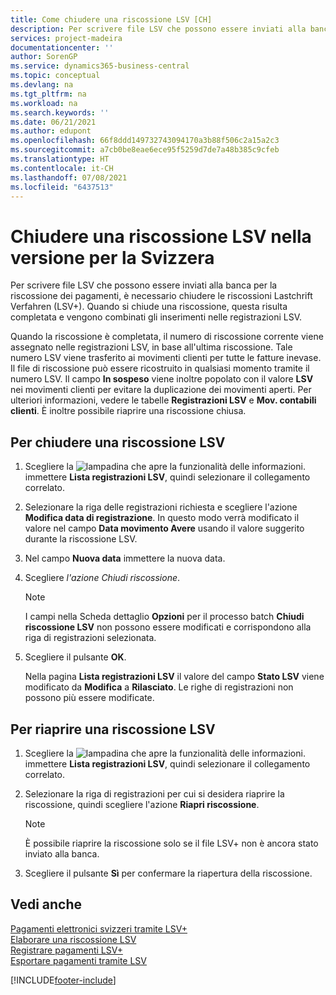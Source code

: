```yaml
---
title: Come chiudere una riscossione LSV [CH]
description: Per scrivere file LSV che possono essere inviati alla banca per la riscossione dei pagamenti, è necessario chiudere le riscossioni Lastchrift Verfahren (LSV+).
services: project-madeira
documentationcenter: ''
author: SorenGP
ms.service: dynamics365-business-central
ms.topic: conceptual
ms.devlang: na
ms.tgt_pltfrm: na
ms.workload: na
ms.search.keywords: ''
ms.date: 06/21/2021
ms.author: edupont
ms.openlocfilehash: 66f8ddd149732743094170a3b88f506c2a15a2c3
ms.sourcegitcommit: a7cb0be8eae6ece95f5259d7de7a48b385c9cfeb
ms.translationtype: HT
ms.contentlocale: it-CH
ms.lasthandoff: 07/08/2021
ms.locfileid: "6437513"
---
```

# <a name="close-an-lsv-collection-in-the-swiss-version"></a>Chiudere una riscossione LSV nella versione per la Svizzera
Per scrivere file LSV che possono essere inviati alla banca per la riscossione dei pagamenti, è necessario chiudere le riscossioni Lastchrift Verfahren (LSV+). Quando si chiude una riscossione, questa risulta completata e vengono combinati gli inserimenti nelle registrazioni LSV.  

Quando la riscossione è completata, il numero di riscossione corrente viene assegnato nelle registrazioni LSV, in base all'ultima riscossione. Tale numero LSV viene trasferito ai movimenti clienti per tutte le fatture inevase. Il file di riscossione può essere ricostruito in qualsiasi momento tramite il numero LSV. Il campo **In sospeso** viene inoltre popolato con il valore **LSV** nei movimenti clienti per evitare la duplicazione dei movimenti aperti. Per ulteriori informazioni, vedere le tabelle **Registrazioni LSV** e **Mov. contabili clienti**. È inoltre possibile riaprire una riscossione chiusa.  

## <a name="to-close-an-lsv-collection"></a>Per chiudere una riscossione LSV  

1.  Scegliere la ![lampadina che apre la funzionalità delle informazioni.](../../media/ui-search/search_small.png "Informazioni sull'operazione che si desidera eseguire") immettere **Lista registrazioni LSV**, quindi selezionare il collegamento correlato.  
2.  Selezionare la riga delle registrazioni richiesta e scegliere l'azione **Modifica data di registrazione**. In questo modo verrà modificato il valore nel campo **Data movimento Avere** usando il valore suggerito durante la riscossione LSV.  
3.  Nel campo **Nuova data** immettere la nuova data.  
4.  Scegliere *l'azione *Chiudi riscossione**.  

    > [!NOTE]  
    >  I campi nella Scheda dettaglio **Opzioni** per il processo batch **Chiudi riscossione LSV** non possono essere modificati e corrispondono alla riga di registrazioni selezionata.  

5.  Scegliere il pulsante **OK**.  

    Nella pagina **Lista registrazioni LSV** il valore del campo **Stato LSV** viene modificato da **Modifica** a **Rilasciato**. Le righe di registrazioni non possono più essere modificate.  

## <a name="to-reopen-an-lsv-collection"></a>Per riaprire una riscossione LSV  

1.  Scegliere la ![lampadina che apre la funzionalità delle informazioni.](../../media/ui-search/search_small.png "Informazioni sull'operazione che si desidera eseguire") immettere **Lista registrazioni LSV**, quindi selezionare il collegamento correlato.  
2.  Selezionare la riga di registrazioni per cui si desidera riaprire la riscossione, quindi scegliere l'azione **Riapri riscossione**.  

    > [!NOTE]  
    >  È possibile riaprire la riscossione solo se il file LSV+ non è ancora stato inviato alla banca.  

3.  Scegliere il pulsante **Sì** per confermare la riapertura della riscossione.  

## <a name="see-also"></a>Vedi anche  
 [Pagamenti elettronici svizzeri tramite LSV+](swiss-electronic-payments-using-lsv-.md)   
 [Elaborare una riscossione LSV](how-to-process-an-lsv-collection.md)   
 [Registrare pagamenti LSV+](how-to-post-lsv-payments.md)   
 [Esportare pagamenti tramite LSV](how-to-export-payments-using-lsv.md)


[!INCLUDE[footer-include](../../includes/footer-banner.md)]